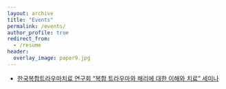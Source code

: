 ```yaml
---
layout: archive
title: "Events"
permalink: /events/
author_profile: true
redirect_from:
  - /resume
header:
  overlay_image: paper9.jpg
---
```


* [한국복합트라우마치료 연구회 “복합 트라우마와 해리에 대한 이해와 치료” 세미나](https:/AlexTaehwan/namhee.github.io/files/복합트라우마와_해리_세미나_안내만_최종.pdf)
